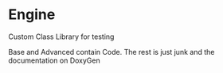 # Engine
Custom Class Library for testing 

Base and Advanced contain Code. The rest is just junk and the documentation on DoxyGen
